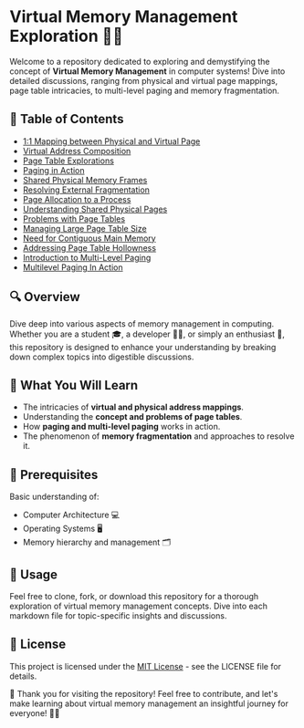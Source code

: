 
# Virtual Memory Management Exploration 🚀📘

Welcome to a repository dedicated to exploring and demystifying the concept of **Virtual Memory Management** in computer systems! Dive into detailed discussions, ranging from physical and virtual page mappings, page table intricacies, to multi-level paging and memory fragmentation.

## 📑 Table of Contents

- [1:1 Mapping between Physical and Virtual Page](10_1:1_Mapping_between_Physical_and_Virtual_Page.md)
- [Virtual Address Composition](11_Virtual_Address_Composition.md)
- [Page Table Explorations](12_page_table.md)
- [Paging in Action](13_Paging_in_Action.md)
- [Shared Physical Memory Frames](14_Shared_Physical_Memory_Frames.md)
- [Resolving External Fragmentation](15_Resolve_External_Fragmentation.md)
- [Page Allocation to a Process](16_Page_Allocation_to_a_Process.md)
- [Understanding Shared Physical Pages](17_Shared_Physical_Pages.md)
- [Problems with Page Tables](18_Page_tables_Problems.md)
- [Managing Large Page Table Size](19_Large_Page_Table_Size.md)
- [Need for Contiguous Main Memory](20_Need_for_Contiguous_Main_Memory.md)
- [Addressing Page Table Hollowness](21_Page_Table_Hollowness.md)
- [Introduction to Multi-Level Paging](22_Multi_Level_Paging_In_intro.md)
- [Multilevel Paging In Action](23_Multi_Level_Paging_In_Action.md)


## 🔍 Overview

Dive deep into various aspects of memory management in computing. Whether you are a student 🎓, a developer 👨‍💻, or simply an enthusiast 🚀, this repository is designed to enhance your understanding by breaking down complex topics into digestible discussions.

## 🤔 What You Will Learn

- The intricacies of **virtual and physical address mappings**.
- Understanding the **concept and problems of page tables**.
- How **paging and multi-level paging** works in action.
- The phenomenon of **memory fragmentation** and approaches to resolve it.

## 🧐 Prerequisites 

Basic understanding of:
- Computer Architecture 💻
- Operating Systems 🖥
- Memory hierarchy and management 🗂

## 📘 Usage 

Feel free to clone, fork, or download this repository for a thorough exploration of virtual memory management concepts. Dive into each markdown file for topic-specific insights and discussions.

## 📜 License 

This project is licensed under the [MIT License](LICENSE) - see the LICENSE file for details.

🙏 Thank you for visiting the repository! Feel free to contribute, and let's make learning about virtual memory management an insightful journey for everyone! 🚀📘
